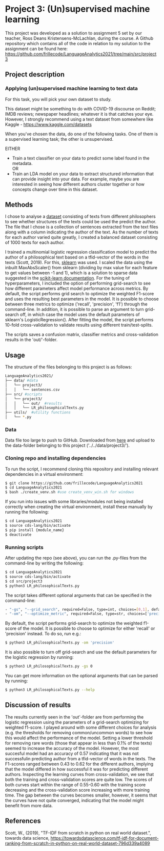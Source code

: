 # Project 3: (Un)supervised machine learning
This project was developed as a solution to assignment 5 set by our teacher, Ross Deans Kristensens-McLachlan, during the course. A Github repository which contains all of the code in relation to my solution to the assignment can be found here: 
https://github.com/frillecode/LanguageAnalytics2021/tree/main/src/project3

## Project description 
### Applying (un)supervised machine learning to text data
For this task, you will pick your own dataset to study.

This dataset might be something to do with COVID-19 discourse on Reddit; IMDB reviews; newspaper headlines; whatever it is that catches your eye. However, I strongly recommend using a text dataset from somewhere like Kaggle - https://www.kaggle.com/datasets

When you've chosen the data, do one of the following tasks. One of them is a supervised learning task; the other is unsupervised.

EITHER  
- Train a text classifier on your data to predict some label found in the metadata.   
OR   
- Train an LDA model on your data to extract structured information that can provide insight into your data. For example, maybe you are interested in seeing how different authors cluster together or how concepts change over time in this dataset.


## Methods
I chose to analyse a [dataset](https://www.kaggle.com/christopherlemke/philosophical-texts?select=sentences.csv) consisting of texts from different philosophers to see whether structures of the texts could be used the predict the author. The file that I chose is a collection of sentences extracted from the text files along with a column indicating the author of the text. As the number of texts for each author varied quite greatly, I created a balanced dataset consisting of 1000 texts for each author.   

I trained a multinomial logistic regression classification model to predict the author of a philosophical text based on a tfid-vector of the words in the texts (Scott, 2019). For this, [sklearn](https://scikit-learn.org/stable/index.html) was used. I scaled the data using the inbuilt MaxAbsScaler() from sklearn (dividing by max value for each feature to get values between -1 and 1), which is a solution to sparse data suggested in the [scikit-learn documentation](https://scikit-learn.org/stable/modules/preprocessing.html). For the tuning of hyperparameters, I included the option of performing grid-search to see how different parameters affect model performance across metrics. By default, the script performs grid search to optimize the weighted F1-score and uses the resulting best parameters in the model. It is possible to choose between three metrics to optimize ('recall', 'precision', 'f1') through the command-line. In addition, it is possible to parse an argument to turn grid-search off, in which case the model uses the default parameters of sklearn's LogisticRegression(). 
After fitting the model, the script performs 10-fold cross-validation to validate results using different train/test-splits.   

The scripts saves a confusion matrix, classifier metrics and cross-validation results in the 'out/'-folder.


## Usage
The structure of the files belonging to this project is as follows:
```bash
LanguageAnalytics2021/  
├── data/ #data
│   └── project3/
│   │   └── sentences.csv 
├── src/ #scripts
│   └── project3/
│   │   └── out/  #results
│   │   └── LR_philosophicalTexts.py  
├── utils/  #utility functions 
│   └── *.py  
```
### Data
Data file too large to push to GitHub. Downloaded from [here](https://www.kaggle.com/christopherlemke/philosophical-texts?select=sentences.csv) and upload to the data-folder belonging to this project ('../../data/project3/').

### Cloning repo and installing dependencies 
To run the script, I recommend cloning this repository and installing relevant dependencies in a virtual environment:  

```bash
$ git clone https://github.com/frillecode/LanguageAnalytics2021
$ cd LanguageAnalytics2021
$ bash ./create_venv.sh #use create_venv_win.sh for windows
```

If you run into issues with some libraries/modules not being installed correctly when creating the virtual environment, install these manually by running the following:  
```bash
$ cd LanguageAnalytics2021
$ source cds-lang/bin/activate
$ pip install {module_name}
$ deactivate
```

### Running scripts
After updating the repo (see above), you can run the .py-files from the command-line by writing the following:
``` bash
$ cd LanguageAnalytics2021
$ source cds-lang/bin/activate
$ cd src/project3
$ python3 LR_philosophicalTexts.py
```

The script takes different optional arguments that can be specified in the command-line:
```bash
- "-gs", "--grid_search", required=False, type=int, choices=[0,1], default=1, help="int, whether or not to use grid-search for setting optimal parameters in model (0 or 1)") 
- "-om", "--optimize_metric", required=False, type=str, choices=['precision', 'recall', 'f1'], default='f1', help="str, metrics to optimize when doing grid-search ('precision', 'recall', or 'f1')")
```

By default, the script performs grid-search to optimize the weighted f1-score of the model. It is possible to choose to optimize for either 'recall' or 'precision' instead. To do so, run e.g.: 
``` bash
$ python3 LR_philosophicalTexts.py -om 'precision'
```
It is also possible to turn off grid-search and use the default parameters for the logistic regression by running:
``` bash
$ python3 LR_philosophicalTexts.py -gs 0
```

You can get more information on the optional arguments that can be parsed by running:
``` bash
$ python3 LR_philosophicalTexts.py --help
```

## Discussion of results
The results currently seen in the 'out'-folder are from performing the logistic regression using the parameters of a grid-search optimizing for weighted f1-score. I played around with some different choices for analysis (e.g. the thresholds for removing common/uncommon words) to see how this would affect the performance of the model. Setting a lower threshold for removing rare words (those that appear in less than 0.1% of the texts) seemed to increase the accuracy of the model. However, the most succesful model had an accuracy of 0.57 indicating that it was not successfulin predicting author from a tfid-vector of words in the texts. The F1-scores ranged between 0.43 to 0.62 for the different authors, implying that the model differed in how successful it was for predicting different authors. Inspecting the learning curves from cross-validation, we see that both the training and cross-validation scores are quite low. The scores of both curves start within the range of 0.55-0.60 with the training score decreasing and the cross-validation score increasing with more training time. The gap between the curves becomes smaller, however, it seems that the curves have not quite converged, indicating that the model might benefit from more data. 



## References

Scott, W., (2019), "TF-IDF from scratch in python on real world dataset.", towards data science, https://towardsdatascience.com/tf-idf-for-document-ranking-from-scratch-in-python-on-real-world-dataset-796d339a4089